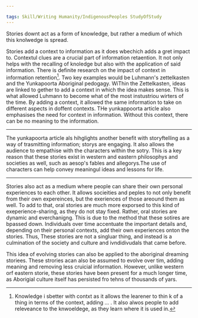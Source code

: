 ```yaml
---

tags: Skill/Writing Humanity/IndigenousPeoples StudyOfStudy 
---
```


Stories downt act as a form of knowledge, but rather a medium of which this knolwedge is spread.

Stories add a context to information as it does wbechich adds a gret impact to. Contextul clues are a crucial part of information retaention. It not only helps with the recalling of knoledge but also with the application of said information. There is definite research on the impact of context in information retention[^1]. Two key examples would be Luhmann's zettelkasten and the Yunkapoorta Aboriginal pedogagy. WiThin the Zettelkasten, ideas are linked to gether to add a context in which the idea makes sense. This is what allowed Luhmann to become what of the most instustriou wirters of the time. By adding a context, it allowed the same information to take on different aspects in doffent contexts. THe yunkappoorta article also emphasises the need for context in information. Without this context, there can be no meaning to the information.

---

The yunkapoorta article als hihglights another benefit with storyftelling as a way of trasmitting information; storys are engaging. It also allows the audience to empathise with the characters within the sotry. This is a key reason that these stories exist in western and eastern philosophys and societies as well, such as aesop's fables and allegorys.The use of characters can help convey meaningul ideas and lessons for life.

---

Stories also act as a medium where people can share their own personal experiences to each other. It allows socieities and peples to not only benefit from their own expereinces, but the exeriences of those areound them as well. To add to that, oral stories are much more exporsed to this kind of exeperience-sharing, as they do not stay fixed. Rather, oral stories are dynamic and everchanigng. This is due to the method that these sotires are bpassed down. Individuals over time accentuate the important details and, depending on their personal contexts, add their own experiences onton the stories. Thus, These stories are not  a singluar thing, and instead is a culmination of the society and culture and ivndidivudals that came before.

This idea of evolving stories can also be applied to the aboriginal dreaming storiees. These strories acan also be assumed to evolve over tim, adding meaning and removing less cruicial information. However, unlike western orf  eastern storie, these stories have been present for a much longer time, as Aborigial culture itself has persisted fro tehns of thousands of yars.

[^1]: Knowledge i sbetter with contxt as it allows the learener to thin k of a thing in terms of the context, adding … . It also alwos people to add releveance to the knwoeldege, as they learn where it is used in.